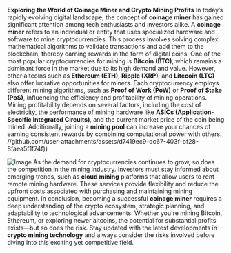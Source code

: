 **Exploring the World of Coinage Miner and Crypto Mining Profits**
In today’s rapidly evolving digital landscape, the concept of **coinage miner** has gained significant attention among tech enthusiasts and investors alike. A **coinage miner** refers to an individual or entity that uses specialized hardware and software to mine cryptocurrencies. This process involves solving complex mathematical algorithms to validate transactions and add them to the blockchain, thereby earning rewards in the form of digital coins.
One of the most popular cryptocurrencies for mining is **Bitcoin (BTC)**, which remains a dominant force in the market due to its high demand and value. However, other altcoins such as **Ethereum (ETH)**, **Ripple (XRP)**, and **Litecoin (LTC)** also offer lucrative opportunities for miners. Each cryptocurrency employs different mining algorithms, such as **Proof of Work (PoW)** or **Proof of Stake (PoS)**, influencing the efficiency and profitability of mining operations.
Mining profitability depends on several factors, including the cost of electricity, the performance of mining hardware like **ASICs (Application-Specific Integrated Circuits)**, and the current market price of the coin being mined. Additionally, joining a **mining pool** can increase your chances of earning consistent rewards by combining computational power with others.
 //github.com/user-attachments/assets/d7419ec9-dc67-403f-bf28-8faea5f1f74f))

![Image](https://github.com/user-attachments/assets/4a25d116-2220-4385-b08e-f287af8fcbc4)
As the demand for cryptocurrencies continues to grow, so does the competition in the mining industry. Investors must stay informed about emerging trends, such as **cloud mining** platforms that allow users to rent remote mining hardware. These services provide flexibility and reduce the upfront costs associated with purchasing and maintaining mining equipment.
In conclusion, becoming a successful **coinage miner** requires a deep understanding of the crypto ecosystem, strategic planning, and adaptability to technological advancements. Whether you're mining Bitcoin, Ethereum, or exploring newer altcoins, the potential for substantial profits exists—but so does the risk. Stay updated with the latest developments in **crypto mining technology** and always consider the risks involved before diving into this exciting yet competitive field.
